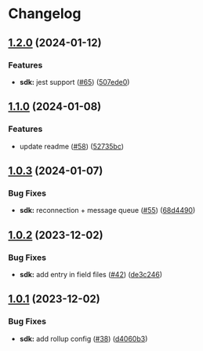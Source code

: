 # Changelog

## [1.2.0](https://github.com/FullStack-DevTool/FSDT/compare/sdk-v1.1.0...sdk-v1.2.0) (2024-01-12)


### Features

* **sdk:** jest support ([#65](https://github.com/FullStack-DevTool/FSDT/issues/65)) ([507ede0](https://github.com/FullStack-DevTool/FSDT/commit/507ede04a81d4f4dd976c5e35f39750dc6bf03e1))

## [1.1.0](https://github.com/FullStack-DevTool/FSDT/compare/sdk-v1.0.3...sdk-v1.1.0) (2024-01-08)


### Features

* update readme ([#58](https://github.com/FullStack-DevTool/FSDT/issues/58)) ([52735bc](https://github.com/FullStack-DevTool/FSDT/commit/52735bcd4bdcd2c65ce4a54fa28a9b1d2c4b9b20))

## [1.0.3](https://github.com/FullStack-DevTool/FSDT/compare/sdk-v1.0.2...sdk-v1.0.3) (2024-01-07)


### Bug Fixes

* **sdk:** reconnection + message queue ([#55](https://github.com/FullStack-DevTool/FSDT/issues/55)) ([68d4490](https://github.com/FullStack-DevTool/FSDT/commit/68d449081651893d376fb7799abb03e54b982016))

## [1.0.2](https://github.com/FullStack-DevTool/FSDT/compare/sdk-v1.0.1...sdk-v1.0.2) (2023-12-02)


### Bug Fixes

* **sdk:** add entry in field files ([#42](https://github.com/FullStack-DevTool/FSDT/issues/42)) ([de3c246](https://github.com/FullStack-DevTool/FSDT/commit/de3c246619b188b2c657b6be9affe02e1d99645b))

## [1.0.1](https://github.com/FullStack-DevTool/FSDT/compare/sdk-v1.0.0...sdk-v1.0.1) (2023-12-02)


### Bug Fixes

* **sdk:** add rollup config ([#38](https://github.com/FullStack-DevTool/FSDT/issues/38)) ([d4060b3](https://github.com/FullStack-DevTool/FSDT/commit/d4060b3d534974312aea38b4ce01e710a5259860))
